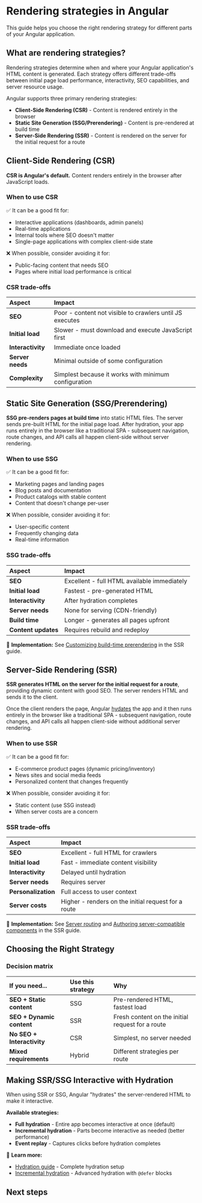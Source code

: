 # Rendering strategies in Angular

This guide helps you choose the right rendering strategy for different parts of your Angular application.

## What are rendering strategies?

Rendering strategies determine when and where your Angular application's HTML content is generated. Each strategy offers different trade-offs between initial page load performance, interactivity, SEO capabilities, and server resource usage.

Angular supports three primary rendering strategies:

- **Client-Side Rendering (CSR)** - Content is rendered entirely in the browser
- **Static Site Generation (SSG/Prerendering)** - Content is pre-rendered at build time
- **Server-Side Rendering (SSR)** - Content is rendered on the server for the initial request for a route

## Client-Side Rendering (CSR)

**CSR is Angular's default.** Content renders entirely in the browser after JavaScript loads.

### When to use CSR

✅ It can be a good fit for:

- Interactive applications (dashboards, admin panels)
- Real-time applications
- Internal tools where SEO doesn't matter
- Single-page applications with complex client-side state

❌ When possible, consider avoiding it for:

- Public-facing content that needs SEO
- Pages where initial load performance is critical

### CSR trade-offs

| Aspect            | Impact                                                   |
| :---------------- | :------------------------------------------------------- |
| **SEO**           | Poor - content not visible to crawlers until JS executes |
| **Initial load**  | Slower - must download and execute JavaScript first      |
| **Interactivity** | Immediate once loaded                                    |
| **Server needs**  | Minimal outside of some configuration                    |
| **Complexity**    | Simplest because it works with minimum configuration     |

## Static Site Generation (SSG/Prerendering)

**SSG pre-renders pages at build time** into static HTML files. The server sends pre-built HTML for the initial page load. After hydration, your app runs entirely in the browser like a traditional SPA - subsequent navigation, route changes, and API calls all happen client-side without server rendering.

### When to use SSG

✅ It can be a good fit for:

- Marketing pages and landing pages
- Blog posts and documentation
- Product catalogs with stable content
- Content that doesn't change per-user

❌ When possible, consider avoiding it for:

- User-specific content
- Frequently changing data
- Real-time information

### SSG trade-offs

| Aspect              | Impact                                      |
| :------------------ | :------------------------------------------ |
| **SEO**             | Excellent - full HTML available immediately |
| **Initial load**    | Fastest - pre-generated HTML                |
| **Interactivity**   | After hydration completes                   |
| **Server needs**    | None for serving (CDN-friendly)             |
| **Build time**      | Longer - generates all pages upfront        |
| **Content updates** | Requires rebuild and redeploy               |

📖 **Implementation:** See [Customizing build-time prerendering](guide/ssr#customizing-build-time-prerendering-ssg) in the SSR guide.

## Server-Side Rendering (SSR)

**SSR generates HTML on the server for the initial request for a route**, providing dynamic content with good SEO. The server renders HTML and sends it to the client.

Once the client renders the page, Angular [hydates](/guide/hydration#what-is-hydration) the app and it then runs entirely in the browser like a traditional SPA - subsequent navigation, route changes, and API calls all happen client-side without additional server rendering.

### When to use SSR

✅ It can be a good fit for:

- E-commerce product pages (dynamic pricing/inventory)
- News sites and social media feeds
- Personalized content that changes frequently

❌ When possible, consider avoiding it for:

- Static content (use SSG instead)
- When server costs are a concern

### SSR trade-offs

| Aspect              | Impact                                              |
| :------------------ | :-------------------------------------------------- |
| **SEO**             | Excellent - full HTML for crawlers                  |
| **Initial load**    | Fast - immediate content visibility                 |
| **Interactivity**   | Delayed until hydration                             |
| **Server needs**    | Requires server                                     |
| **Personalization** | Full access to user context                         |
| **Server costs**    | Higher - renders on the initial request for a route |

📖 **Implementation:** See [Server routing](guide/ssr#server-routing) and [Authoring server-compatible components](guide/ssr#authoring-server-compatible-components) in the SSR guide.

## Choosing the Right Strategy

### Decision matrix

| If you need...             | Use this strategy | Why                                              |
| :------------------------- | :---------------- | :----------------------------------------------- |
| **SEO + Static content**   | SSG               | Pre-rendered HTML, fastest load                  |
| **SEO + Dynamic content**  | SSR               | Fresh content on the initial request for a route |
| **No SEO + Interactivity** | CSR               | Simplest, no server needed                       |
| **Mixed requirements**     | Hybrid            | Different strategies per route                   |

## Making SSR/SSG Interactive with Hydration

When using SSR or SSG, Angular "hydrates" the server-rendered HTML to make it interactive.

**Available strategies:**

- **Full hydration** - Entire app becomes interactive at once (default)
- **Incremental hydration** - Parts become interactive as needed (better performance)
- **Event replay** - Captures clicks before hydration completes

📖 **Learn more:**

- [Hydration guide](guide/hydration) - Complete hydration setup
- [Incremental hydration](guide/incremental-hydration) - Advanced hydration with `@defer` blocks

## Next steps

<docs-pill-row>
  <docs-pill href="/guide/ssr" title="Server-Side Rendering"/>
  <docs-pill href="/guide/hydration" title="Hydration"/>
  <docs-pill href="/guide/incremental-hydration" title="Incremental Hydration"/>
</docs-pill-row>
